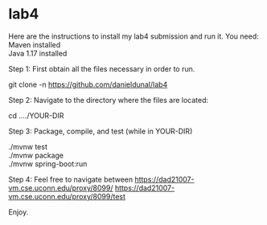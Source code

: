 # lab4

Here are the instructions to install my lab4 submission and run it.
You need:    
Maven installed    
Java 1.17 installed

Step 1: First obtain all the files necessary in order to run.

git clone -n https://github.com/danieldunal/lab4

Step 2: Navigate to the directory where the files are located:

cd ..../YOUR-DIR

Step 3: Package, compile, and test
(while in YOUR-DIR)

./mvnw test    
./mvnw package    
./mvnw spring-boot:run    

Step 4: Feel free to navigate between 
https://dad21007-vm.cse.uconn.edu/proxy/8099/
https://dad21007-vm.cse.uconn.edu/proxy/8099/test

Enjoy.
